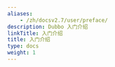 ```yaml
---
aliases:
    - /zh/docsv2.7/user/preface/
description: Dubbo 入门介绍
linkTitle: 入门介绍
title: 入门介绍
type: docs
weight: 1
---
```

